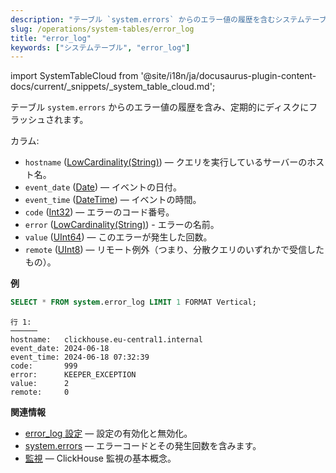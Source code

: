 ```yaml
---
description: "テーブル `system.errors` からのエラー値の履歴を含むシステムテーブルで、定期的にディスクにフラッシュされます。"
slug: /operations/system-tables/error_log
title: "error_log"
keywords: ["システムテーブル", "error_log"]
---
```

import SystemTableCloud from '@site/i18n/ja/docusaurus-plugin-content-docs/current/_snippets/_system_table_cloud.md';

<SystemTableCloud/>

テーブル `system.errors` からのエラー値の履歴を含み、定期的にディスクにフラッシュされます。

カラム:
- `hostname` ([LowCardinality(String)](../../sql-reference/data-types/string.md)) — クエリを実行しているサーバーのホスト名。
- `event_date` ([Date](../../sql-reference/data-types/date.md)) — イベントの日付。
- `event_time` ([DateTime](../../sql-reference/data-types/datetime.md)) — イベントの時間。
- `code` ([Int32](../../sql-reference/data-types/int-uint.md)) — エラーのコード番号。
- `error` ([LowCardinality(String)](../../sql-reference/data-types/string.md)) - エラーの名前。
- `value` ([UInt64](../../sql-reference/data-types/int-uint.md)) — このエラーが発生した回数。
- `remote` ([UInt8](../../sql-reference/data-types/int-uint.md)) — リモート例外（つまり、分散クエリのいずれかで受信したもの）。

**例**

``` sql
SELECT * FROM system.error_log LIMIT 1 FORMAT Vertical;
```

``` text
行 1:
──────
hostname:   clickhouse.eu-central1.internal
event_date: 2024-06-18
event_time: 2024-06-18 07:32:39
code:       999
error:      KEEPER_EXCEPTION
value:      2
remote:     0
```

**関連情報**

- [error_log 設定](../../operations/server-configuration-parameters/settings.md#error_log) — 設定の有効化と無効化。
- [system.errors](../../operations/system-tables/errors.md) — エラーコードとその発生回数を含みます。
- [監視](../../operations/monitoring.md) — ClickHouse 監視の基本概念。
